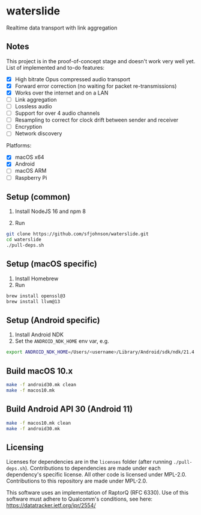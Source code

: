 # waterslide

Realtime data transport with link aggregation

## Notes

This project is in the proof-of-concept stage and doesn't work very well yet. List of implemented and to-do features:

- [x] High bitrate Opus compressed audio transport
- [x] Forward error correction (no waiting for packet re-transmissions)
- [x] Works over the internet and on a LAN
- [ ] Link aggregation
- [ ] Lossless audio
- [ ] Support for over 4 audio channels
- [ ] Resampling to correct for clock drift between sender and receiver
- [ ] Encryption
- [ ] Network discovery

Platforms:

- [x] macOS x64
- [x] Android
- [ ] macOS ARM
- [ ] Raspberry Pi

## Setup (common)

1. Install NodeJS 16 and npm 8

2. Run
```sh
git clone https://github.com/sfjohnson/waterslide.git
cd waterslide
./pull-deps.sh
```

## Setup (macOS specific)

1. Install Homebrew
2. Run
```sh
brew install openssl@3
brew install llvm@13
```

## Setup (Android specific)

1. Install Android NDK
2. Set the `ANDROID_NDK_HOME` env var, e.g.
```sh
export ANDROID_NDK_HOME=/Users/<username>/Library/Android/sdk/ndk/21.4.7075529
```

## Build macOS 10.x

```sh
make -f android30.mk clean
make -f macos10.mk
```

## Build Android API 30 (Android 11)

```sh
make -f macos10.mk clean
make -f android30.mk
```

## Licensing

Licenses for dependencies are in the `licenses` folder (after running `./pull-deps.sh`). Contributions to dependencies are made under each dependency's specific license. All other code is licensed under MPL-2.0. Contributions to this repository are made under MPL-2.0.

This software uses an implementation of RaptorQ (RFC 6330). Use of this software must adhere to Qualcomm's conditions, see here: https://datatracker.ietf.org/ipr/2554/
